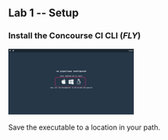 ## Lab 1 -- Setup

### Install the Concourse CI CLI (*FLY*)


<img class="plain" src="resources/images/InstallFly.png" width="50%"> </img>

Save the executable to a location in your path.
